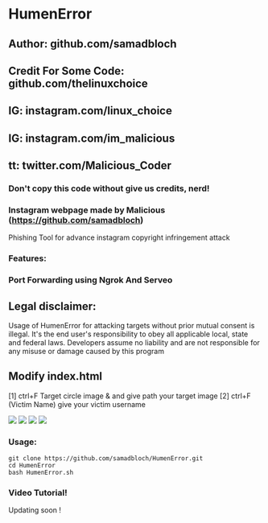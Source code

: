 # HumenError
## Author: github.com/samadbloch
## Credit For Some Code: github.com/thelinuxchoice
## IG: instagram.com/linux_choice
## IG: instagram.com/im_malicious
## tt: twitter.com/Malicious_Coder
### Don't copy this code without give us credits, nerd! 
### Instagram webpage made by Malicious (https://github.com/samadbloch)

Phishing Tool for advance instagram copyright infringement attack 

### Features:
### Port Forwarding using Ngrok And Serveo

## Legal disclaimer:

Usage of HumenError for attacking targets without prior mutual consent is illegal. It's the end user's responsibility to obey all applicable local, state and federal laws. Developers assume no liability and are not responsible for any misuse or damage caused by this program 

## Modify index.html

[1] ctrl+F Target circle image & and give path your target image
[2] ctrl+F (Victim Name) give your victim username

![](https://raw.githubusercontent.com/samadbloch/HumenError/master/sites/screenshots/image1.png)
![](https://raw.githubusercontent.com/samadbloch/HumenError/master/sites/screenshots/image2.png)
![](https://raw.githubusercontent.com/samadbloch/HumenError/master/sites/screenshots/image3.png)
![](https://raw.githubusercontent.com/samadbloch/HumenError/master/sites/screenshots/image4.png)
### Usage:
```
git clone https://github.com/samadbloch/HumenError.git
cd HumenError
bash HumenError.sh
```

### Video Tutorial!
Updating soon !
